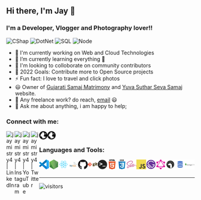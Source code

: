## Hi there, I'm Jay 👋 

### I'm a Developer, Vlogger and Photography lover!!

![CShap](https://img.shields.io/badge/CSharp-Developer-blue) ![DotNet](https://img.shields.io/badge/DotNet-Developer-brightgreen) 	 ![SQL](https://img.shields.io/badge/SQL-Developer-green) ![Node](https://img.shields.io/badge/Node-Developer-blue)
- 🔭 I'm currently working on Web and Cloud Technologies
- 🌱 I’m currently learning everything 🤣
- 👯 I'm looking to colloborate on community contributors
- 🥅 2022 Goals: Contribute more to Open Source projects
- ⚡ Fun fact: I love to travel and click photos
- 😃 Owner of [Gujarati Samaj Matrimony](http://www.gujaratisamajmatrimony.com/) and [Yuva Suthar Seva Samaj](http://yuvasutharsevasamaj.org/) website.
- 💼  Any freelance work? do reach,  [email](mailto:jayu412@gmail.com)  😃
- 💬  Ask me about anything, i am happy to help;

### Connect with me:

[<img align="left" alt="jaymistry4 | LinkedIn" width="22px" src="https://cdn.jsdelivr.net/npm/simple-icons@v3/icons/linkedin.svg" />][linkedin] 
[<img align="left" alt="jaymistry4 | Instagram" width="22px" src="https://cdn.jsdelivr.net/npm/simple-icons@v3/icons/instagram.svg" />][instagram] 
[<img align="left" alt="jaymistry4 | YouTube" width="22px" src="https://cdn.jsdelivr.net/npm/simple-icons@v3/icons/youtube.svg" />][youtube] 
[<img align="left" alt="jaymistry4 | Twitter" width="22px" src="https://cdn.jsdelivr.net/npm/simple-icons@v3/icons/twitter.svg" />][twitter] 
[<img align="left" alt="www.gujaratisamajmatrimony.com" width="22px" src="https://raw.githubusercontent.com/iconic/open-iconic/master/svg/globe.svg" />][website] [<img align="left" alt="yuvasutharsevasamaj.org" width="22px" src="https://raw.githubusercontent.com/iconic/open-iconic/master/svg/globe.svg" />][website_ysss]
<br />

### Languages and Tools:

[<img align="left" alt="Visual Studio Code" width="26px" src="https://raw.githubusercontent.com/github/explore/80688e429a7d4ef2fca1e82350fe8e3517d3494d/topics/visual-studio-code/visual-studio-code.png" />][webdevplaylist] 

[<img align="left" alt="Node.js" width="26px" src="https://raw.githubusercontent.com/github/explore/80688e429a7d4ef2fca1e82350fe8e3517d3494d/topics/nodejs/nodejs.png" />][webdevplaylist]

[<img align="left" alt="React" width="26px" src="https://raw.githubusercontent.com/github/explore/80688e429a7d4ef2fca1e82350fe8e3517d3494d/topics/react/react.png" />][reactplaylist]

[<img align="left" alt="MySQL" width="26px" src="https://raw.githubusercontent.com/github/explore/80688e429a7d4ef2fca1e82350fe8e3517d3494d/topics/mysql/mysql.png" />][webdevplaylist]

[<img align="left" alt="GitHub" width="26px" src="https://raw.githubusercontent.com/github/explore/78df643247d429f6cc873026c0622819ad797942/topics/github/github.png" />][webdevplaylist]

[<img align="left" alt="Git" width="26px" src="https://raw.githubusercontent.com/github/explore/80688e429a7d4ef2fca1e82350fe8e3517d3494d/topics/git/git.png" />][webdevplaylist]

[<img align="left" alt="Terminal" width="26px" src="https://raw.githubusercontent.com/github/explore/80688e429a7d4ef2fca1e82350fe8e3517d3494d/topics/terminal/terminal.png" />][webdevplaylist]

[<img align="left" alt="HTML5" width="26px" src="https://raw.githubusercontent.com/github/explore/80688e429a7d4ef2fca1e82350fe8e3517d3494d/topics/html/html.png" />][webdevplaylist] 
[<img align="left" alt="CSS3" width="26px" src="https://raw.githubusercontent.com/github/explore/80688e429a7d4ef2fca1e82350fe8e3517d3494d/topics/css/css.png" />][cssplaylist] 
[<img align="left" alt="Sass" width="26px" src="https://raw.githubusercontent.com/github/explore/80688e429a7d4ef2fca1e82350fe8e3517d3494d/topics/sass/sass.png" />][cssplaylist] 
[<img align="left" alt="JavaScript" width="26px" src="https://raw.githubusercontent.com/github/explore/80688e429a7d4ef2fca1e82350fe8e3517d3494d/topics/javascript/javascript.png" />][jsplaylist] 
 
[<img align="left" alt="Gatsby" width="26px" src="https://raw.githubusercontent.com/github/explore/e94815998e4e0713912fed477a1f346ec04c3da2/topics/gatsby/gatsby.png" />][webdevplaylist] 
[<img align="left" alt="GraphQL" width="26px" src="https://raw.githubusercontent.com/github/explore/80688e429a7d4ef2fca1e82350fe8e3517d3494d/topics/graphql/graphql.png" />][webdevplaylist] 

[<img align="left" alt="Deno" width="26px" src="https://raw.githubusercontent.com/github/explore/361e2821e2dea67711cde99c9c40ed357061cf27/topics/deno/deno.png" />][webdevplaylist]
[<img align="left" alt="SQL" width="26px" src="https://raw.githubusercontent.com/github/explore/80688e429a7d4ef2fca1e82350fe8e3517d3494d/topics/sql/sql.png" />][webdevplaylist]

[<img align="left" alt="MongoDB" width="26px" src="https://raw.githubusercontent.com/github/explore/80688e429a7d4ef2fca1e82350fe8e3517d3494d/topics/mongodb/mongodb.png" />][webdevplaylist]


<br />
<br />

---
![visitors](https://visitor-badge.glitch.me/badge?page_id=jaymistry4&left_color=grey&right_color=blue)

[website]: http://www.gujaratisamajmatrimony.com
[website_ysss]: http://yuvasutharsevasamaj.org
[course]: http://vsCodeHero.com
[twitter]: https://twitter.com/jaymistry4
[youtube]: https://youtube.com/jaymistry4
[instagram]: https://instagram.com/jaymistry4
[linkedin]: https://www.linkedin.com/in/jaymistry4
[webdevplaylist]: https://www.linkedin.com/in/jaymistry4
[jsplaylist]: https://www.linkedin.com/in/jaymistry4
[cssplaylist]: https://www.linkedin.com/in/jaymistry4
[reactplaylist]: https://www.linkedin.com/in/jaymistry4
